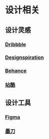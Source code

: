 # 设计相关

## 设计灵感

<a class="bookmarks-item" href="https://dribbble.com/" target="_blank"><LinkIcon icon="https://cdn.dribbble.com/assets/dribbble-vector-ball-f320a6ba48a4ccf416ef6e396e204c899874565b694593834b6c23f978394498.svg" link="https://dribbble.com/"/><h3 class="text" id="dribbble" tabindex="-1">Dribbble<a class="header-anchor" style="display: none;" href="#dribbble" aria-label="Permalink to &quot;Dribbble&quot;">​</a></h3></a><a class="bookmarks-item" href="https://www.designspiration.com/" target="_blank"><LinkIcon link="https://www.designspiration.com/"/><h3 class="text" id="designspiration" tabindex="-1">Designspiration<a class="header-anchor" style="display: none;" href="#designspiration" aria-label="Permalink to &quot;Designspiration&quot;">​</a></h3></a><a class="bookmarks-item" href="https://www.behance.net/" target="_blank"><LinkIcon link="https://www.behance.net/"/><h3 class="text" id="behance" tabindex="-1">Behance<a class="header-anchor" style="display: none;" href="#behance" aria-label="Permalink to &quot;Behance&quot;">​</a></h3></a><a class="bookmarks-item" href="https://www.zcool.com.cn/" target="_blank"><LinkIcon link="https://www.zcool.com.cn/"/><h3 class="text" id="站酷" tabindex="-1">站酷<a class="header-anchor" style="display: none;" href="#站酷" aria-label="Permalink to &quot;站酷&quot;">​</a></h3></a>

## 设计工具

<a class="bookmarks-item" href="https://www.figma.com/login" target="_blank"><LinkIcon link="https://www.figma.com/login"/><h3 class="text" id="figma" tabindex="-1">Figma<a class="header-anchor" style="display: none;" href="#figma" aria-label="Permalink to &quot;Figma&quot;">​</a></h3></a><a class="bookmarks-item" href="https://modao.cc/design/ui-design-software.html" target="_blank"><LinkIcon link="https://modao.cc/design/ui-design-software.html"/><h3 class="text" id="墨刀" tabindex="-1">墨刀<a class="header-anchor" style="display: none;" href="#墨刀" aria-label="Permalink to &quot;墨刀&quot;">​</a></h3></a>